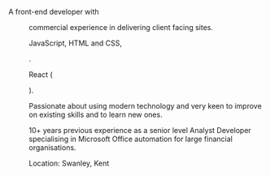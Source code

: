 <script>
  import Basics from '$lib/basics.svelte'
  import DD from '$lib/date-distance.svelte'
</script>

<Basics 
  name="Scott Spence"  
  label="Developer" 
  email="yo@scottspence.com"  
  phone="+44 0000 00 0000"
  website="scottspence.com"  
  imgSrc="https://pbs.twimg.com/profile_images/1395712555260207107/t7hgcqOw_400x400.jpg"
/>

<article class='markdown'>

A front-end developer with <DD date="2018-03-14" /> commercial
experience in delivering client facing sites.

JavaScript, HTML and CSS, <DD date="2016-06-15" />.

React (<DD date="2017-05-20" />).

Passionate about using modern technology and very keen to improve on
existing skills and to learn new ones.

10+ years previous experience as a senior level Analyst Developer
specialising in Microsoft Office automation for large financial
organisations.

Location: Swanley, Kent

</article>
